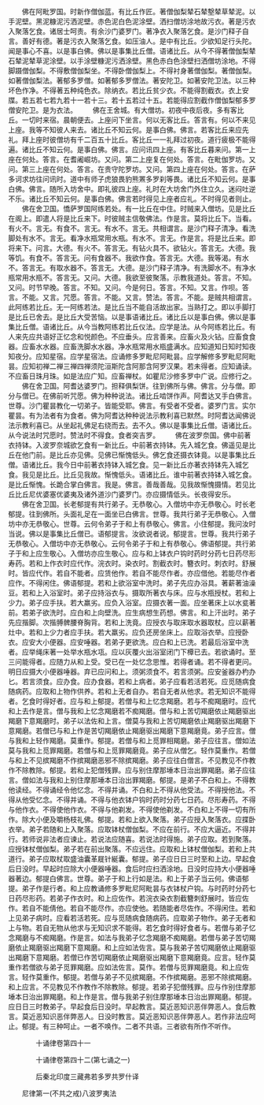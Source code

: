 <!-- { "loadSidebar": true } -->
　　佛在阿毗罗国。时新作僧伽蓝。有比丘作匠。著僧伽梨辇石辇墼辇草辇泥。以手泥壁。黑泥糠泥污洒泥壁。赤色泥白色泥涂壁。洒扫僧坊涂地故污衣。著是污衣入聚落乞食。诸居士呵责。有余沙门婆罗门。著净衣入聚落乞食。是沙门释子自言。善好有德。著是污衣入聚落乞食。如压油人。是中有比丘。少欲知足行头陀。闻是事心不喜。以是事白佛。佛以是事集比丘僧。语诸比丘。从今不得著僧伽梨辇石辇泥辇草泥涂壁。以手涂壁糠泥污洒涂壁。黑色赤白色涂壁扫洒僧坊涂地。不得脚蹑僧伽梨。不得敷僧伽梨坐。不得卧僧伽梨上。不得衬身著僧伽梨。著僧伽梨。如著僧伽梨法。著郁多罗僧。如著郁多罗僧法。著安陀卫。如著安陀卫法。以三种坏色作净。不得著五种纯色衣。除纳衣。若比丘贫少衣。不能得割截衣。衣上安牒。若五若七若九若十一若十三。若十五若过十五。若能得应割截作僧伽梨郁多罗僧安陀卫。是为衣法。
　　佛在王舍城。有大僧坊。初夜中夜后夜。多有客比丘。一切时来宿。晨朝便去。上座问下坐言。何以无客比丘。答言有。何以不来见上座。我等不知彼人来去。诸比丘不知云何。是事白佛。佛言。若客比丘来应先礼。拜上座时彼僧坊有千二百五十比丘。客比丘一一礼拜过初夜。道行疲极不能得遍。诸比丘不知云何。是事白佛。佛言。应问讯四上座。有客比丘暮来问。第一上座在何处。答言。在耆阇崛坊。又问。第二上座复在何处。答言。在毗伽罗坊。又问。第三上座在何处。答言。在贵守陀罗坊。又问。第四上座在何处。答言。在萨多诃求坊往问讯时。道中有师子虎狼畏豹熊罴多罗刹等畏。诸比丘不知云何。是事白佛。佛言。随所入坊舍中。即礼彼四上座。礼时在大坊舍门外住立久。迷闷吐逆不乐。诸比丘不知云何。是事白佛。佛言若时得见上座者应礼。不时得见者则止。
　　佛在舍卫国。憍萨罗国阿练若处。有一比丘在中住。时贼来入僧坊。见是比丘在阁上。即遣人将是比丘来下。时彼贼主信敬佛法。作是言。莫将比丘下。当看。有火不。言无。有食不。言无。有水不。言无。共相谓言。是沙门释子清净。看洗脚处有水不。言无。看净水瓶常用水瓶。有水不。言无。作是言。将是比丘来。即将来下。问言。大德。有火不。答言无。有钻火具不。欲钻火。答言无。大德。我等饥。有食不。答言无。问有食器不。我欲作食。答言无。大德。我等渴。有水不。答言无。有取水器不。答言无。大德。是沙门释子清净。有洗脚水不。有净水瓶常用水瓶不。答言无。又问。大德。我欲至彼聚落。示教我道处。答言。不知。又问。时节早晚。答言。不知。又问。今是何日。答言。不知。又言。作呗。答言。不能。又言。咒愿。答言。不能。又言。赞法。答言。不能。是贼共相谓言。此阿练若比丘。无一阿练若法。是比丘当不能自活故出家。当熟打之。即以手脚打是比丘已舍去。是比丘大受苦恼。以是事语诸比丘。诸比丘以是事白佛。佛以是事集比丘僧。语诸比丘。从今当教阿练若比丘仪法。应学是法。从今阿练若比丘。有人来先应共语好正忆念和悦颜色。不应垂头。应言善来。应畜火及火钻。应畜食食器。应畜水水器。应畜洗脚水水器。净水瓶常用水瓶盛满水。应知道知日知时知夜知夜分。应知星宿。应学星宿法。应诵修多罗毗尼阿毗昙。应学解修多罗毗尼阿毗昙。应知初禅二禅三禅四禅须陀洹斯陀含阿那含阿罗汉果。若未得者。应知诵读。不应畜日珠月珠。如是法应广知。应畜禅杖。如瞿尼沙修多罗中广说。应修行之。
　　佛在舍卫国。阿耆达婆罗门。担释俱梨饼。往到佛所与佛。佛言。分与僧。即分与僧已。在佛前听咒愿。佛为种种说法。诸比丘啮饼作声。阿耆达叉手白佛言。世尊。沙门瞿昙教化一切弟子。皆能受耶。佛言。有受者不受者。婆罗门言。实尔瞿昙。有为法者有为食者。佛为阿耆达种种说法示教利喜已默然。时阿耆达闻佛说法示教利喜已。从坐起礼佛足右绕而去。去不久。佛以是事集比丘僧。语诸比丘。从今说法时咒愿时。赞法时不得食。食者突吉罗。
　　佛在波罗奈国。佛中前著衣持钵。入波罗奈城欲乞食有一新比丘。中前著衣持钵。先入城乞食。佛遥见是比丘在他门前。是比丘亦见佛。见佛已惭愧低头。佛乞食还摄衣钵竟。以是事集比丘僧。语诸比丘。我今日中前著衣持钵入城乞食。见一新比丘亦著衣持钵先入城乞食。我见是比丘。比丘见我故。惭愧低头。语诸比丘。谁中前著衣持钵入城乞食。是比丘惭愧。长跪合掌白佛言。我是。佛言。善哉善哉。见我故惭愧摄情。若见比丘比丘尼优婆塞优婆夷及诸外道沙门婆罗门。亦应摄情低头。长夜得安乐。
　　佛在舍卫国。长老郁提有共行弟子。无恭敬心。入僧坊中亦无恭敬心。时长老郁提。往到佛所。头面礼足在一面坐已白佛言。世尊。我共行弟子无恭敬心。入僧坊中亦无恭敬心。世尊。云何令弟子于和上有恭敬心。佛言。小住郁提。我问汝时当说。佛以是事集比丘僧已。语郁提言。汝欲说者说。郁提言。世尊。我共行弟子无恭敬心。入僧坊中亦无恭敬心。云何令弟子于和上有恭敬心。佛语郁提。共行弟子于和上应生敬心。入僧坊亦应生敬心。应与和上钵衣户钩时药时分药七日药尽形寿药。若和上作衣时应代作。浣衣时。染衣时。割截衣时。簪衣时。刺衣时。舒展时。皆应代作。若自不能者。应赁他作。若自不能尽作者。亦应借他。若能尽作者应作。不得闲住。佛语郁提。若和上欲浴室中洗时。弟子先应办浴具。著薪著油澡豆。若和上入浴室时。弟子应持浴衣与。摄取所著衣与床。应与水瓶授杖。若和上少力。弟子应手扶。若大羸劣。应负入浴室。应摄衣著一面。应坐著床上以水瓫著前。若弟子欲洗时。应白和上向壁洗。应生病想生药想。佛言。和上汗出时。弟子先应揩脚。次揩膊髀腰脊胸背。若和上洗竟。应授衣与取床取水器取杖。应以薪著灶中。若和上少力者应手扶。若大羸劣。应负还房坐床上。应取浴衣举。应授卧衣。应安大小便器。应安唾器。若弟子更欲洗。应白和上已洗。若最后浴室中洗者。应举绳床著一处举水瓶水瓨。应以灰覆火出浴室闭门下橝已去。若欲诵时。至三问能得者。应随力从和上受。受已在一处忆念思惟。若得者诵。若不得者更问。明日应摄大小便器唾器。弃已应问和上。须粥须食不。若言须粥。应安釜器办杓办匕。若言须食。应办食。应办食器。若和上病者。弟子应看若活若死。应觅随病食随病药。应取和上物作供养。若和上无者自办。若自无者从他求。若无知识不能得者。乞食时得好者。应与和上郁提。若僧与和上忆念羯磨。若与不痴羯磨时。应代和上去作是言。僧与我和上忆念羯磨若不痴羯磨。僧与和上苦切羯磨依止羯磨驱出羯磨下意羯磨时。弟子以法佐和上言。僧莫与我和上苦切羯磨依止羯磨驱出羯磨下意羯磨。若僧已与和上作是苦切羯磨依止羯磨驱出羯磨下意羯磨竟。弟子应言。僧与我和上轻作羯磨。莫重作。郁提。若僧与和上觅罪相羯磨。弟子应往言。僧如法莫与我和上觅罪羯磨。若僧与和上觅罪羯磨竟。弟子应从僧乞。轻作莫重作。若僧与和上不见摈羯磨不作摈羯磨恶邪不除摈羯磨。弟子应往白僧言。不见教见不作教作不除教除。郁提。若和上犯僧残罪。应与别住摩那埵本日治出罪羯磨。弟子应往言。僧如法与我和上别住摩那埵本日治出罪羯磨。郁提。是弟子不白和上。不得教他读经。不得诵经令他忆念。不得并诵。不白和上不得从他受法。不得授他法。不得从他受忆念。不得并诵。不得与他衣钵户钩时药时分药七日药。尽形寿药。不得与他作衣。不得使他作衣。不得与他剃发。不得使他剃发。不白和上不得一切有所作。除大小便及嚼杨枝礼佛。郁提。若和上欲入聚落。弟子应授入聚落衣。应揲卧衣举。弟子若随和上入聚落。应取钵杖僧伽梨。不应在前行。不应大逼近。不得并行。若师说非法者应谏止。若说法应随喜。若说法时得施。弟子应取。若到聚落。应授钵杖僧伽梨。弟子若在前出聚落。不应远住。应取和上钵杖僧伽梨。若和上共道行。弟子应取杖取盛油囊革屣针綖囊。郁提。弟子应日日三时至和上边。早起食后日没时。早起时应除大小便器唾器。食后时应扫洒涂地。日没时应持大小便器唾器著边。郁提白佛言。世尊。弟子于和上行如是法。和上于弟子当云何。佛语郁提。弟子作是行者。和上应教诵修多罗毗尼阿毗昙与衣钵杖户钩。与时药时分药七日药尽形药。若弟子作衣时。和上应佐作。若浣衣染衣割截簪刺舒展时。皆应佐作。若自不能倩他。若自不能尽作。亦应使他。若随能者尽佐作。不得闲住。若和上见弟子病时。应看若活若死。应与觅随病食随病药。应取弟子物作。弟子无者和上与物。若自无物从他求与无知识求不能得。若乞食时得好食者与。若僧与弟子忆念羯磨与不痴羯磨。作是言。如法与我弟子忆念羯磨不痴羯磨。若僧与弟子苦切羯磨依止羯磨驱出羯磨下意羯磨。和上应如法佐言。莫与我弟子苦切羯磨依止羯磨驱出羯磨下意羯磨。若僧已作苦切羯磨依止羯磨驱出羯磨下意羯磨竟。应言。轻作莫重作若僧欲与弟子觅罪羯磨。应如法佐言。莫作。若僧与觅罪羯磨竟。和上应佐言。轻作莫重作。郁提。若僧与弟子不见摈羯磨。不作摈羯磨。恶邪不除摈羯磨。和上应言。不见教见不作教作不除教除。郁提。若弟子犯僧残罪。应与作别住摩那埵本日治出罪羯磨。和上作是言。僧与我弟子别住摩那埵本日治出罪羯磨。郁提。应日日三时教弟子。早起食后日没时。早起教言。莫近恶知识恶伴弊恶人。食后教言。莫近恶知识恶伴弊恶人。日没时教言。莫近恶知识恶伴弊恶人。若作非法应呵止。郁提。有三种呵止。一者不唤作。二者不共语。三者欲有所作不听作。

　　　　十诵律卷第四十一



　　　　十诵律卷第四十二(第七诵之一)

　　　　后秦北印度三藏弗若多罗共罗什译

　　尼律第一(不共之戒)八波罗夷法

